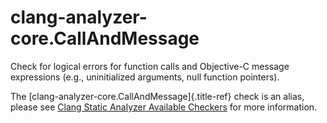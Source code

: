 # clang-analyzer-core.CallAndMessage

Check for logical errors for function calls and Objective-C message
expressions (e.g., uninitialized arguments, null function pointers).

The [clang-analyzer-core.CallAndMessage]{.title-ref} check is an alias,
please see [Clang Static Analyzer Available
Checkers](https://clang.llvm.org/docs/analyzer/checkers.html#core-callandmessage)
for more information.
